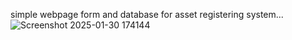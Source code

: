simple webpage form and database for asset registering system...
![Screenshot 2025-01-30 174144](https://github.com/user-attachments/assets/472d9dce-1ef4-43a8-9579-dd0f03fcb1cf)
